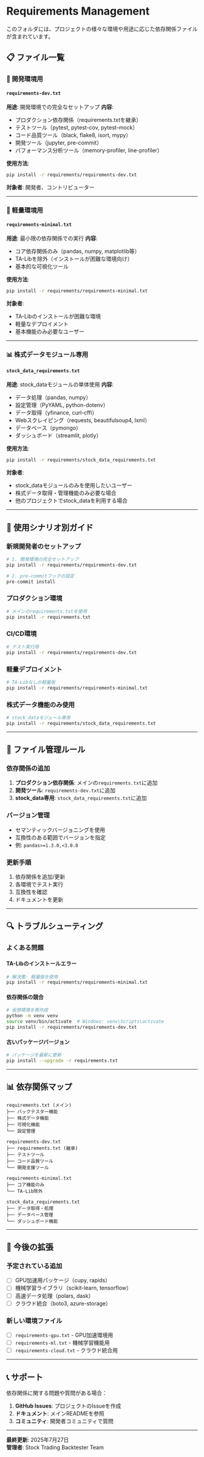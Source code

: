 # Requirements Management

このフォルダには、プロジェクトの様々な環境や用途に応じた依存関係ファイルが含まれています。

## 📋 ファイル一覧

### 🔧 開発環境用

#### `requirements-dev.txt`
**用途**: 開発環境での完全なセットアップ
**内容**: 
- プロダクション依存関係（requirements.txtを継承）
- テストツール（pytest, pytest-cov, pytest-mock）
- コード品質ツール（black, flake8, isort, mypy）
- 開発ツール（jupyter, pre-commit）
- パフォーマンス分析ツール（memory-profiler, line-profiler）

**使用方法**:
```bash
pip install -r requirements/requirements-dev.txt
```

**対象者**: 開発者、コントリビューター

---

### 🚀 軽量環境用

#### `requirements-minimal.txt`
**用途**: 最小限の依存関係での実行
**内容**:
- コア依存関係のみ（pandas, numpy, matplotlib等）
- TA-Libを除外（インストールが困難な環境向け）
- 基本的な可視化ツール

**使用方法**:
```bash
pip install -r requirements/requirements-minimal.txt
```

**対象者**: 
- TA-Libのインストールが困難な環境
- 軽量なデプロイメント
- 基本機能のみ必要なユーザー

---

### 📊 株式データモジュール専用

#### `stock_data_requirements.txt`
**用途**: stock_dataモジュールの単体使用
**内容**:
- データ処理（pandas, numpy）
- 設定管理（PyYAML, python-dotenv）
- データ取得（yfinance, curl-cffi）
- Webスクレイピング（requests, beautifulsoup4, lxml）
- データベース（pymongo）
- ダッシュボード（streamlit, plotly）

**使用方法**:
```bash
pip install -r requirements/stock_data_requirements.txt
```

**対象者**:
- stock_dataモジュールのみを使用したいユーザー
- 株式データ取得・管理機能のみ必要な場合
- 他のプロジェクトでstock_dataを利用する場合

---

## 🎯 使用シナリオ別ガイド

### 新規開発者のセットアップ
```bash
# 1. 開発環境の完全セットアップ
pip install -r requirements/requirements-dev.txt

# 2. pre-commitフックの設定
pre-commit install
```

### プロダクション環境
```bash
# メインのrequirements.txtを使用
pip install -r requirements.txt
```

### CI/CD環境
```bash
# テスト実行用
pip install -r requirements/requirements-dev.txt
```

### 軽量デプロイメント
```bash
# TA-Libなしの軽量版
pip install -r requirements/requirements-minimal.txt
```

### 株式データ機能のみ使用
```bash
# stock_dataモジュール専用
pip install -r requirements/stock_data_requirements.txt
```

---

## 📝 ファイル管理ルール

### 依存関係の追加
1. **プロダクション依存関係**: メインの`requirements.txt`に追加
2. **開発ツール**: `requirements-dev.txt`に追加
3. **stock_data専用**: `stock_data_requirements.txt`に追加

### バージョン管理
- セマンティックバージョニングを使用
- 互換性のある範囲でバージョンを指定
- 例: `pandas>=1.3.0,<3.0.0`

### 更新手順
1. 依存関係を追加/更新
2. 各環境でテスト実行
3. 互換性を確認
4. ドキュメントを更新

---

## 🔍 トラブルシューティング

### よくある問題

#### TA-Libのインストールエラー
```bash
# 解決策: 軽量版を使用
pip install -r requirements/requirements-minimal.txt
```

#### 依存関係の競合
```bash
# 仮想環境を再作成
python -m venv venv
source venv/bin/activate  # Windows: venv\Scripts\activate
pip install -r requirements/requirements-dev.txt
```

#### 古いパッケージバージョン
```bash
# パッケージを最新に更新
pip install --upgrade -r requirements.txt
```

---

## 📊 依存関係マップ

```
requirements.txt (メイン)
├── バックテスター機能
├── 株式データ機能
├── 可視化機能
└── 設定管理

requirements-dev.txt
├── requirements.txt (継承)
├── テストツール
├── コード品質ツール
└── 開発支援ツール

requirements-minimal.txt
├── コア機能のみ
└── TA-Lib除外

stock_data_requirements.txt
├── データ取得・処理
├── データベース管理
└── ダッシュボード機能
```

---

## 🚀 今後の拡張

### 予定されている追加
- [ ] GPU加速用パッケージ（cupy, rapids）
- [ ] 機械学習ライブラリ（scikit-learn, tensorflow）
- [ ] 高速データ処理（polars, dask）
- [ ] クラウド統合（boto3, azure-storage）

### 新しい環境ファイル
- [ ] `requirements-gpu.txt` - GPU加速環境用
- [ ] `requirements-ml.txt` - 機械学習機能用
- [ ] `requirements-cloud.txt` - クラウド統合用

---

## 📞 サポート

依存関係に関する問題や質問がある場合：

1. **GitHub Issues**: プロジェクトのIssueを作成
2. **ドキュメント**: メインREADMEを参照
3. **コミュニティ**: 開発者コミュニティで質問

---

**最終更新**: 2025年7月27日  
**管理者**: Stock Trading Backtester Team